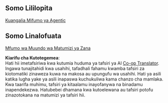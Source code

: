 <!--
CO_OP_TRANSLATOR_METADATA:
{
  "original_hash": "33243670d725b71857eee62f64ac2d09",
  "translation_date": "2025-07-12T09:20:08+00:00",
  "source_file": "03-agentic-design-patterns/README.md",
  "language_code": "sw"
}
-->
## Somo Lililopita

[Kuangalia Mifumo ya Agentic](../02-explore-agentic-frameworks/README.md)

## Somo Linalofuata

[Mfumo wa Muundo wa Matumizi ya Zana](../04-tool-use/README.md)

**Kiarifu cha Kutotegemea**:  
Hati hii imetafsiriwa kwa kutumia huduma ya tafsiri ya AI [Co-op Translator](https://github.com/Azure/co-op-translator). Ingawa tunajitahidi kwa usahihi, tafadhali fahamu kwamba tafsiri za kiotomatiki zinaweza kuwa na makosa au upungufu wa usahihi. Hati ya asili katika lugha yake ya asili inapaswa kuchukuliwa kama chanzo cha mamlaka. Kwa taarifa muhimu, tafsiri ya kitaalamu inayofanywa na binadamu inapendekezwa. Hatubebei dhamana kwa kutoelewana au tafsiri potofu zinazotokana na matumizi ya tafsiri hii.